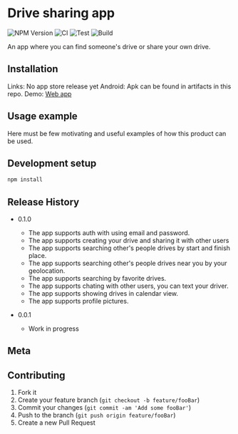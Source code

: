 # Drive sharing app

![NPM Version][npm-image]
![CI](https://github.com/ImpurestPath/share-your-drive/workflows/CI/badge.svg?branch=master&event=push)
![Test](https://github.com/ImpurestPath/share-your-drive/workflows/Test/badge.svg?branch=master)
![Build](https://github.com/ImpurestPath/share-your-drive/workflows/Build/badge.svg?branch=master)

An app where you can find someone's drive or share your own drive.​



## Installation

Links:
No app store release yet
Android: Apk can be found in artifacts in this repo.
Demo: [Web app](https://share-your-drive-8c7b1.web.app/)

## Usage example

Here must be few motivating and useful examples of how this product can be used. 


## Development setup


```sh
npm install
```

## Release History

* 0.1.0
    * The app supports auth with using email and password.
    * The app supports creating your drive and sharing it with other users
    * The app supports searching other's people drives by start and finish place.
    * The app supports searching other's people drives near you by your geolocation.
    * The app supports searching by favorite drives.
    * The app supports chating with other users, you can text your driver.
    * The app supports showing drives in calendar view.
    * The app supports profile pictures.


* 0.0.1
    * Work in progress

## Meta



## Contributing

1. Fork it
2. Create your feature branch (`git checkout -b feature/fooBar`)
3. Commit your changes (`git commit -am 'Add some fooBar'`)
4. Push to the branch (`git push origin feature/fooBar`)
5. Create a new Pull Request

<!-- Markdown link & img dfn's -->
[npm-image]: https://img.shields.io/npm/v/datadog-metrics.svg?style=flat-square
